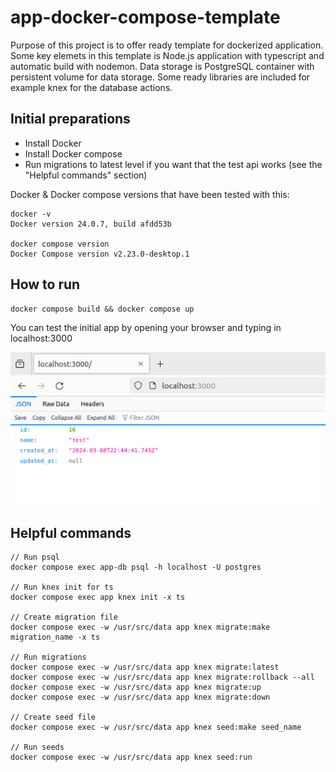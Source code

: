 # app-docker-compose-template

Purpose of this project is to offer ready template for dockerized application.
Some key elemets in this template is Node.js application with typescript and automatic build with nodemon.
Data storage is PostgreSQL container with persistent volume for data storage.
Some ready libraries are included for example knex for the database actions.

## Initial preparations

* Install Docker
* Install Docker compose
* Run migrations to latest level if you want that the test api works (see the "Helpful commands" section)

Docker & Docker compose versions that have been tested with this:
```
docker -v
Docker version 24.0.7, build afdd53b

docker compose version
Docker Compose version v2.23.0-desktop.1
```

## How to run

```
docker compose build && docker compose up
```

You can test the initial app by opening your browser and typing in localhost:3000

![](localhost3000.png)

## Helpful commands
```
// Run psql
docker compose exec app-db psql -h localhost -U postgres

// Run knex init for ts
docker compose exec app knex init -x ts

// Create migration file
docker compose exec -w /usr/src/data app knex migrate:make migration_name -x ts

// Run migrations
docker compose exec -w /usr/src/data app knex migrate:latest
docker compose exec -w /usr/src/data app knex migrate:rollback --all
docker compose exec -w /usr/src/data app knex migrate:up
docker compose exec -w /usr/src/data app knex migrate:down

// Create seed file
docker compose exec -w /usr/src/data app knex seed:make seed_name

// Run seeds
docker compose exec -w /usr/src/data app knex seed:run
```